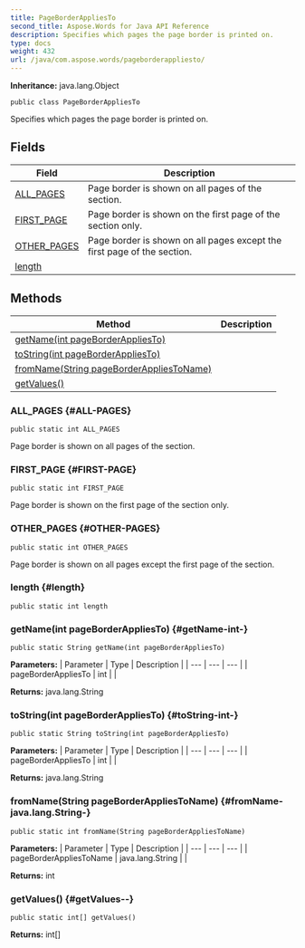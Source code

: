 ```yaml
---
title: PageBorderAppliesTo
second_title: Aspose.Words for Java API Reference
description: Specifies which pages the page border is printed on.
type: docs
weight: 432
url: /java/com.aspose.words/pageborderappliesto/
---
```


**Inheritance:**
java.lang.Object
```
public class PageBorderAppliesTo
```

Specifies which pages the page border is printed on.
## Fields

| Field | Description |
| --- | --- |
| [ALL_PAGES](#ALL-PAGES) | Page border is shown on all pages of the section. |
| [FIRST_PAGE](#FIRST-PAGE) | Page border is shown on the first page of the section only. |
| [OTHER_PAGES](#OTHER-PAGES) | Page border is shown on all pages except the first page of the section. |
| [length](#length) |  |
## Methods

| Method | Description |
| --- | --- |
| [getName(int pageBorderAppliesTo)](#getName-int-) |  |
| [toString(int pageBorderAppliesTo)](#toString-int-) |  |
| [fromName(String pageBorderAppliesToName)](#fromName-java.lang.String-) |  |
| [getValues()](#getValues--) |  |
### ALL_PAGES {#ALL-PAGES}
```
public static int ALL_PAGES
```


Page border is shown on all pages of the section.

### FIRST_PAGE {#FIRST-PAGE}
```
public static int FIRST_PAGE
```


Page border is shown on the first page of the section only.

### OTHER_PAGES {#OTHER-PAGES}
```
public static int OTHER_PAGES
```


Page border is shown on all pages except the first page of the section.

### length {#length}
```
public static int length
```


### getName(int pageBorderAppliesTo) {#getName-int-}
```
public static String getName(int pageBorderAppliesTo)
```




**Parameters:**
| Parameter | Type | Description |
| --- | --- | --- |
| pageBorderAppliesTo | int |  |

**Returns:**
java.lang.String
### toString(int pageBorderAppliesTo) {#toString-int-}
```
public static String toString(int pageBorderAppliesTo)
```




**Parameters:**
| Parameter | Type | Description |
| --- | --- | --- |
| pageBorderAppliesTo | int |  |

**Returns:**
java.lang.String
### fromName(String pageBorderAppliesToName) {#fromName-java.lang.String-}
```
public static int fromName(String pageBorderAppliesToName)
```




**Parameters:**
| Parameter | Type | Description |
| --- | --- | --- |
| pageBorderAppliesToName | java.lang.String |  |

**Returns:**
int
### getValues() {#getValues--}
```
public static int[] getValues()
```




**Returns:**
int[]
